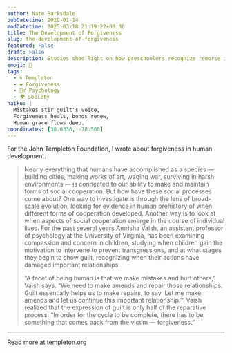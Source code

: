 ```yaml
---
author: Nate Barksdale
pubDatetime: 2020-01-14
modDatetime: 2025-03-18 21:19:22+00:00
title: The Development of Forgiveness
slug: the-development-of-forgiveness
featured: False
draft: False
description: Studies shed light on how preschoolers recognize remorse in others and learn to forgive
emoji: 🤝
tags:
  - 🌀 Templeton
  - ❤️ Forgiveness
  - 🧘‍♂️ Psychology
  - 🌍 Society
haiku: |
  Mistakes stir guilt's voice,  
  Forgiveness heals, bonds renew,  
  Human grace flows deep.
coordinates: [38.0336, -78.508]
---
```


For the John Templeton Foundation, I wrote about forgiveness in human development.

> Nearly everything that humans have accomplished as a species — building cities, making works of art, waging war, surviving in harsh environments — is connected to our ability to make and maintain forms of social cooperation. But how have these social processes come about? One way to investigate is through the lens of broad-scale evolution, looking for evidence in human prehistory of when different forms of cooperation developed. Another way is to look at when aspects of social cooperation emerge in the course of individual lives. For the past several years Amrisha Vaish, an assistant professor of psychology at the University of Virginia, has been examining compassion and concern in children, studying when children gain the motivation to intervene to prevent transgressions, and at what stages they begin to show guilt, recognizing when their actions have damaged important relationships.
>
> “A facet of being human is that we make mistakes and hurt others,” Vaish says. “We need to make amends and repair those relationships. Guilt essentially helps us to make repairs, to say ‘Let me make amends and let us continue this important relationship.’” Vaish realized that the expression of guilt is only half of the reparative process: “In order for the cycle to be complete, there has to be something that comes back from the victim — forgiveness.”

---

[Read more at templeton.org](https://www.templeton.org/grant/the-development-of-forgiveness-2)
